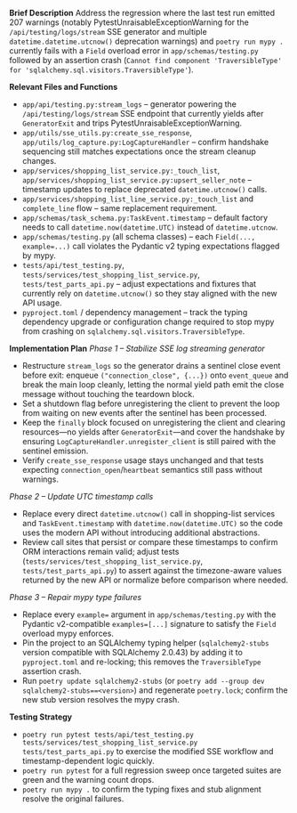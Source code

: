 **Brief Description**
Address the regression where the last test run emitted 207 warnings (notably PytestUnraisableExceptionWarning for the `/api/testing/logs/stream` SSE generator and multiple `datetime.datetime.utcnow()` deprecation warnings) and `poetry run mypy .` currently fails with a `Field` overload error in `app/schemas/testing.py` followed by an assertion crash (`Cannot find component 'TraversibleType' for 'sqlalchemy.sql.visitors.TraversibleType'`).

**Relevant Files and Functions**
- `app/api/testing.py:stream_logs` – generator powering the `/api/testing/logs/stream` SSE endpoint that currently yields after `GeneratorExit` and trips PytestUnraisableExceptionWarning.
- `app/utils/sse_utils.py:create_sse_response`, `app/utils/log_capture.py:LogCaptureHandler` – confirm handshake sequencing still matches expectations once the stream cleanup changes.
- `app/services/shopping_list_service.py:_touch_list`, `app/services/shopping_list_service.py:upsert_seller_note` – timestamp updates to replace deprecated `datetime.utcnow()` calls.
- `app/services/shopping_list_line_service.py:_touch_list` and `complete_line` flow – same replacement requirement.
- `app/schemas/task_schema.py:TaskEvent.timestamp` – default factory needs to call `datetime.now(datetime.UTC)` instead of `datetime.utcnow`.
- `app/schemas/testing.py` (all schema classes) – each `Field(..., example=...)` call violates the Pydantic v2 typing expectations flagged by mypy.
- `tests/api/test_testing.py`, `tests/services/test_shopping_list_service.py`, `tests/test_parts_api.py` – adjust expectations and fixtures that currently rely on `datetime.utcnow()` so they stay aligned with the new API usage.
- `pyproject.toml` / dependency management – track the typing dependency upgrade or configuration change required to stop mypy from crashing on `sqlalchemy.sql.visitors.TraversibleType`.

**Implementation Plan**
_Phase 1 – Stabilize SSE log streaming generator_
- Restructure `stream_logs` so the generator drains a sentinel close event before exit: enqueue `("connection_close", {...})` onto `event_queue` and break the main loop cleanly, letting the normal yield path emit the close message without touching the teardown block.
- Set a shutdown flag before unregistering the client to prevent the loop from waiting on new events after the sentinel has been processed.
- Keep the `finally` block focused on unregistering the client and clearing resources—no yields after `GeneratorExit`—and cover the handshake by ensuring `LogCaptureHandler.unregister_client` is still paired with the sentinel emission.
- Verify `create_sse_response` usage stays unchanged and that tests expecting `connection_open`/`heartbeat` semantics still pass without warnings.

_Phase 2 – Update UTC timestamp calls_
- Replace every direct `datetime.utcnow()` call in shopping-list services and `TaskEvent.timestamp` with `datetime.now(datetime.UTC)` so the code uses the modern API without introducing additional abstractions.
- Review call sites that persist or compare these timestamps to confirm ORM interactions remain valid; adjust tests (`tests/services/test_shopping_list_service.py`, `tests/test_parts_api.py`) to assert against the timezone-aware values returned by the new API or normalize before comparison where needed.

_Phase 3 – Repair mypy type failures_
- Replace every `example=` argument in `app/schemas/testing.py` with the Pydantic v2-compatible `examples=[...]` signature to satisfy the `Field` overload mypy enforces.
- Pin the project to an SQLAlchemy typing helper (`sqlalchemy2-stubs` version compatible with SQLAlchemy 2.0.43) by adding it to `pyproject.toml` and re-locking; this removes the `TraversibleType` assertion crash.
- Run `poetry update sqlalchemy2-stubs` (or `poetry add --group dev sqlalchemy2-stubs==<version>`) and regenerate `poetry.lock`; confirm the new stub version resolves the mypy crash.

**Testing Strategy**
- `poetry run pytest tests/api/test_testing.py tests/services/test_shopping_list_service.py tests/test_parts_api.py` to exercise the modified SSE workflow and timestamp-dependent logic quickly.
- `poetry run pytest` for a full regression sweep once targeted suites are green and the warning count drops.
- `poetry run mypy .` to confirm the typing fixes and stub alignment resolve the original failures.
